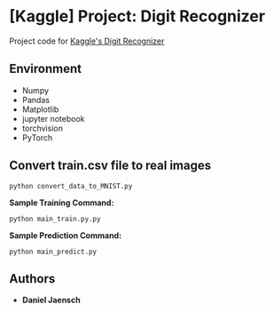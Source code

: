 # [Kaggle] Project: Digit Recognizer

Project code for [Kaggle's Digit Recognizer](#https://www.kaggle.com/c/digit-recognizer)

## Environment

* Numpy
* Pandas
* Matplotlib
* jupyter notebook
* torchvision
* PyTorch

## Convert train.csv file to real images
```
python convert_data_to_MNIST.py
```

**Sample Training Command:**
```
python main_train.py.py
```

**Sample Prediction Command:**
```
python main_predict.py
```

## Authors

* **Daniel Jaensch**

